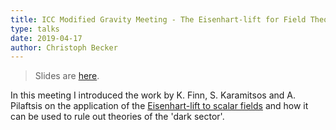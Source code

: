 ```yaml
---
title: ICC Modified Gravity Meeting - The Eisenhart-lift for Field Theories
type: talks
date: 2019-04-17
author: Christoph Becker
---
```


> Slides are [here](/assets/talks_mg_eisenhart.html).

In this meeting I introduced the work by K. Finn, S. Karamitsos and A. Pilaftsis on the application of the [Eisenhart-lift to scalar fields](https://arxiv.org/pdf/1806.02431.pdf) and how it can be used to rule out theories of the 'dark sector'.
